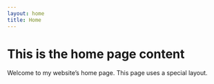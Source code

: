 ```yaml
---
layout: home
title: Home
---
```


# This is the home page content

Welcome to my website’s home page. This page uses a special layout.
